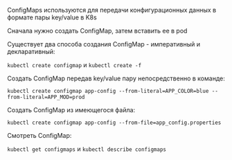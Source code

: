 ConfigMaps используются для передачи конфигурационных данных в формате пары key/value в K8s

Сначала нужно создать ConfigMap, затем вставить ее в pod

Существует два способа создания ConfigMap - императивный и декларативный:

`kubectl create configmap` и `kubectl create -f`

Создать ConfigMap передав key/value пару непосредственно в команде:

`kubectl create configmap app-config --from-literal=APP_COLOR=blue --from-literal=APP_MOD=prod`

Создать ConfigMap из имеющегося файла:

`kubectl create configmap app-config --from-file=app_config.properties`

Смотреть ConfigMap:

`kubectl get configmaps` и `kubectl describe configmaps`